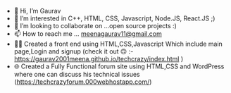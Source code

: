 - 👋 Hi, I’m Gaurav
- 👀 I’m interested in C++, HTML, CSS, Javascript, Node.JS, React.JS ;)
- 💞 I’m looking to collaborate on ...open source projects :)
- 📫 How to reach me ... meenagaurav11@gmail.com
- 🧑‍💻 Created a front end using HTML,CSS,Javascript Which include main page,Login and signup (check it out 🙃 :- https://gaurav2001meena.github.io/techcrazy/index.html )
- 🌐 Created a Fully Functional forum site using HTML,CSS and WordPress where one can discuss his technical issues (https://techcrazyforum.000webhostapp.com/)



